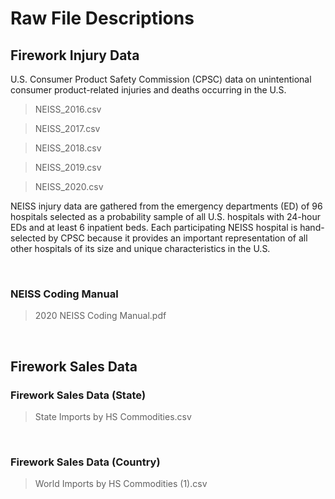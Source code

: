 

# Raw File Descriptions


## Firework Injury Data

U.S. Consumer Product Safety Commission (CPSC) data on unintentional consumer product-related injuries and deaths occurring in the U.S.


>NEISS_2016.csv

>NEISS_2017.csv

>NEISS_2018.csv

>NEISS_2019.csv

>NEISS_2020.csv

NEISS injury data are gathered from the emergency departments (ED) of 96 hospitals selected as a probability sample of all U.S. hospitals with 24-hour EDs and at least 6 inpatient beds. Each participating NEISS hospital is hand-selected by CPSC because it provides an important representation of all other hospitals of its size and unique characteristics in the U.S.

<br>

### NEISS Coding Manual
>2020 NEISS Coding Manual.pdf


<br>

## Firework Sales Data

### Firework Sales Data (State)
>State Imports by HS Commodities.csv

<br>

### Firework Sales Data (Country)
>World Imports by HS Commodities (1).csv